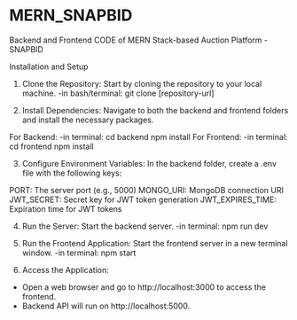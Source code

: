 # MERN_SNAPBID
 Backend and Frontend CODE of MERN Stack-based Auction Platform - SNAPBID
 
Installation and Setup

1. Clone the Repository: Start by cloning the repository to your local machine.
  -in bash/terminal: git clone [repository-url]

2. Install Dependencies: Navigate to both the backend and frontend folders and install the necessary packages.

For Backend:
  -in terminal: cd backend
             npm install
For Frontend:
  -in terminal: cd frontend
             npm install
             
3. Configure Environment Variables: In the backend folder, create a .env file with the following keys:

PORT: The server port (e.g., 5000)
MONGO_URI: MongoDB connection URI
JWT_SECRET: Secret key for JWT token generation
JWT_EXPIRES_TIME: Expiration time for JWT tokens

4. Run the Server: Start the backend server.
  -in terminal: npm run dev
   
5. Run the Frontend Application: Start the frontend server in a new terminal window.
  -in terminal: npm start

6. Access the Application:
  - Open a web browser and go to http://localhost:3000 to access the frontend.
  - Backend API will run on http://localhost:5000.
   
